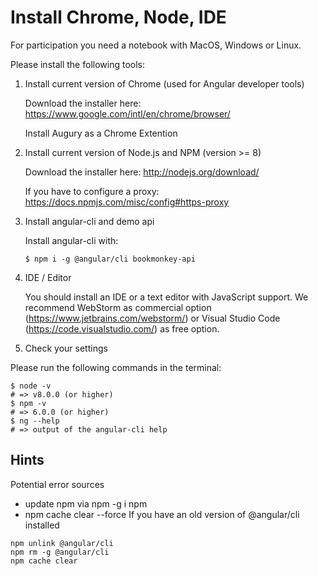 # Install Chrome, Node, IDE
For participation you need a notebook with MacOS, Windows or Linux.

Please install the following tools:

1. Install current version of Chrome (used for Angular developer tools)

    Download the installer here: https://www.google.com/intl/en/chrome/browser/

    Install Augury as a Chrome Extention

2. Install current version of Node.js and NPM (version >= 8)

    Download the installer here: http://nodejs.org/download/

    If you have to configure a proxy: https://docs.npmjs.com/misc/config#https-proxy

3. Install angular-cli and demo api

    Install angular-cli with:
    ```
    $ npm i -g @angular/cli bookmonkey-api
    ```
4. IDE / Editor

    You should install an IDE or a text editor with JavaScript support. We recommend WebStorm as commercial option (https://www.jetbrains.com/webstorm/) or Visual Studio Code (https://code.visualstudio.com/) as free option.

5. Check your settings

Please run the following commands in the terminal:
```
$ node -v 
# => v8.0.0 (or higher)
$ npm -v
# => 6.0.0 (or higher)
$ ng --help
# => output of the angular-cli help
```

## Hints

Potential error sources
- update npm via npm -g i npm
- npm cache clear --force
If you have an old version of @angular/cli installed
```
npm unlink @angular/cli
npm rm -g @angular/cli
npm cache clear
```
